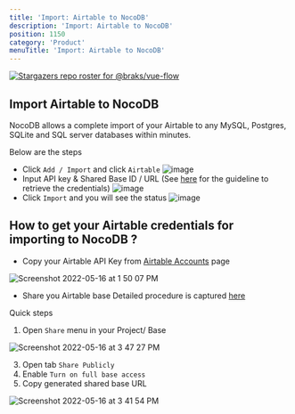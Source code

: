 ```yaml
---
title: 'Import: Airtable to NocoDB'
description: 'Import: Airtable to NocoDB'
position: 1150
category: 'Product'
menuTitle: 'Import: Airtable to NocoDB'
---
```

[![Stargazers repo roster for @braks/vue-flow](https://reporoster.com/stars/bcakmakoglu/vue-flow)](https://github.com/bcakmakoglu/vue-flow/stargazers)

## Import Airtable to NocoDB
NocoDB allows a complete import of your Airtable to any MySQL, Postgres, SQLite and SQL server databases within minutes.

Below are the steps   
- Click `Add / Import` and click `Airtable`
  ![image](https://user-images.githubusercontent.com/35857179/168773192-f3ef9d36-3329-4324-ae25-989b611f66bf.png)
- Input API key & Shared Base ID / URL (See <a href="./import-airtable-to-sql-database-within-a-minute-for-free" target="_blank">here</a> for the guideline to retrieve the credentials)
  ![image](https://user-images.githubusercontent.com/35857179/168779663-5bb1dac8-01bd-43fb-8638-318a66a0f4bf.png)
- Click `Import` and you will see the status
  ![image](https://user-images.githubusercontent.com/35857179/168779906-6163b23e-4bcc-4991-8a77-b2fa94e5dcf3.png)

## How to get your Airtable credentials for importing to NocoDB ?
- Copy your Airtable API Key from [Airtable Accounts](https://airtable.com/account) page
  
![Screenshot 2022-05-16 at 1 50 07 PM](https://user-images.githubusercontent.com/86527202/168569905-48c16d6d-c44a-4337-be49-0ac3dc1f7b75.png)

- Share you Airtable base
Detailed procedure is captured [here](https://support.airtable.com/hc/en-us/articles/205752117-Creating-a-base-share-link-or-a-view-share-link#basesharelink)

Quick steps
1. Open `Share` menu in your Project/ Base
  
![Screenshot 2022-05-16 at 3 47 27 PM](https://user-images.githubusercontent.com/86527202/168572054-533b8c19-d76e-4add-b876-f1e0570ac33c.png)

3. Open tab `Share Publicly`
4. Enable `Turn on full base access`
5. Copy generated shared base URL
    
![Screenshot 2022-05-16 at 3 41 54 PM](https://user-images.githubusercontent.com/86527202/168572062-5dee065d-2394-426d-8f43-77ecc0c9b73f.png)

